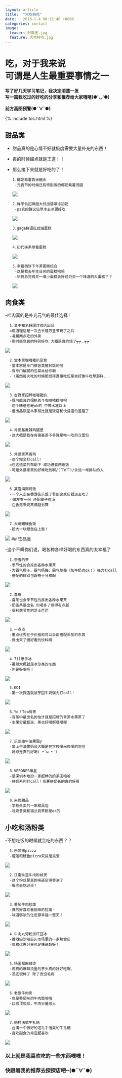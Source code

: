 ```yaml
---
layout: article
title:  "大吃特吃"
date:   2018-1-4 08:11:40 +0800
categories: contact
image:
  teaser: 封面图.jpg
  feature: 大吃特吃.jpg
---
```


# 吃，对于我来说<br>可谓是人生最重要事情之一

<b>写了好几天学习笔记，我决定消遣一发<br>
写一篇我吃过的好吃的分享和推荐给大家嘻嘻(●'◡'●)<br><br>
前方高图预警(●ˇ∀ˇ●)
</b>

{% include toc.html %}

## 甜品类

- 甜品真的是心情不好就极度需要大量补充的东西！
- 丧的时候甜点就是王道！！
- 那么接下来就是好吃的了！

      1.椰奶紫薯西米糖水
       -元宵节的时候还有特别版的椰奶紫薯汤圆
      
   <img src="https://gigiily000.github.io/images/紫薯西米.jpg">
   
      2.鲜芋仙招牌超大份加翡翠冻加奶
       -ps真的建议仙草冰去冰更好吃
     
  <img src="https://gigiily000.github.io/images/鲜芋仙.jpg">
  
      3.gaga鲜语红丝绒蛋糕
      
  <img src="https://gigiily000.github.io/images/红丝绒.jpg">
  
      4.初代抹茶草莓蛋糕
      
  <img src="https://gigiily000.github.io/images/初代.jpg">
  
      5.幸福西饼下午茶蛋糕组合
       -这是我去年生日买的蛋糕哈哈
       -毕竟总觉得买一堆小蛋糕会好过只买一个味道的大蛋糕？？
      
  <img src="https://gigiily000.github.io/images/生日蛋糕.jpg">
      
## 肉食类

-哇肉真的是补充元气的最佳选择！

      1.某不知名韩国炸鸡店出品
      =讲道理这是一次去长隆万圣节玩了之后
      -凌晨两点吃的外卖
      -那时感觉真的特别好吃 大概是真的饿了┭┮﹏┭┮
      
<img src="https://gigiily000.github.io/images/炸鸡1.jpg">

      2.堂本家咖喱猪扒定食
      -堂本家是专门做各类猪扒饭的啦
      -有专门解腻的包菜丝给你嚼
      -（虽然每次吃的时候都觉得直接吃包菜丝好像牛吃草那样...
      
<img src="https://gigiily000.github.io/images/堂本家.jpg">

      3.吉野家招牌咖喱猪扒
      -我可能真的很执着与咖喱猪排哈哈
      -这个味道也是ok的 中等水准以上
      -但出品跟堂本家相比就是饭店和快餐店的差距了
      
<img src="https://gigiily000.github.io/images/吉野家.jpg">

      4.肯德基麦辣鸡腿堡
      -这大概是我在肯德基差不多算是唯一吃的汉堡包
      
<img src="https://gigiily000.github.io/images/肯德基.jpg">

      5.外婆家茶香鸡
      -这个完全打call!
      =在这道菜的帮助下 成功进食两碗饭
      -可是外婆家真的好难吃到啊/(ㄒoㄒ)/永远一堆排队的人

<img src="https://gigiily000.github.io/images/茶香鸡.jpg">

      6.某店海南鸡饭
      -一个人走在香港街头饿了看到这家店就进去吃了
      -40左右一份 还配椰子鸡汤
      -在香港来说真滴超划算

<img src="https://gigiily000.github.io/images/海南鸡.jpg">

      7.大碗鳗鳗鱼饭
      -超大一块鳗鱼在上面！

<img src="https://gigiily000.github.io/images/鳗鱼饭.jpg">
## 饮品类

-这个不瞒你们说，喝各种各样好喝的东西真的太幸福了


      1.奈雪的茶
      -季节性的会推出各种水果茶
      -为霸气橙子、霸气杨梅、霸气草莓（加牛奶也ok！）强力打call
      -搭配的软欧包跟茶十分相配

<img src="https://gigiily000.github.io/images/奈雪.jpg">

      2.喜茶
      -喜茶也会季节性的推出各种水果茶
      -奶盖茶很出名 但喝多了觉得有点腻
      -安利季节性的芝士芒芒

<img src="https://gigiily000.github.io/images/喜茶.jpg">

      3.一点点
      -重点优秀在于价格和可以自由搭配添加的东西
      -做出来了很好看的饮料啊

<img src="https://gigiily000.github.io/images/一点点.jpg">

      4.711思乐冰
      -虽然大概就是冰沙类的东西
      -但是好喝啊！

<img src="https://gigiily000.github.io/images/思乐冰.jpg">

      5.KOI
      -第一次探店就被芋园牛奶强力打call！
 
<img src="https://gigiily000.github.io/images/KOI.jpg">


      6.Yo！Tea有茶
      -有茶中最出名的估计就是招牌的青茶水果茶了
      -水果分量超足，茶也好喝啊嘤嘤嘤

<img src="https://gigiily000.github.io/images/有茶.jpg">

      7.乐凯撒牛油果霜y
      -爱上牛油果奶昔大概是在学校喝米修喝的哈哈
      -妈耶是真的好喝( •̀ ω •́ )

<img src="https://gigiily000.github.io/images/牛油果霜.jpg">

      8.VERONES维星
      -是深圳本地的一家超棒的奶茶店哈哈
      -鲜奶系列打call！紫薯鲜奶长的真的好看

<img src="https://gigiily000.github.io/images/紫薯鲜奶.jpg">

      9.米修甜品
      -学校外卖的一家甜品店
      -哇奶昔类和锡兰奶茶都是ok的 



## 小吃和汤粉类

-不想吃饭的时候就会吃的东西？？

      1.乐凯撒pizza
      -榴莲和鳗鱼pizza双拼是最爱

<img src="https://gigiily000.github.io/images/乐凯撒.jpg">

      2.江南味道牛肉粉丝煲
      -这个粉丝是真的味道足够香浓了
      -每次去吃必点！

<img src="https://gigiily000.github.io/images/牛肉粉丝.jpg">

      3.番茄牛肉拉面
      -真的好喜欢番茄味的拉面！
      -味道够浓的化足够幸福一整天！

<img src="https://gigiily000.github.io/images/番茄拉面.jpg">

      4.牛肉丸河粉加红豆冰
      -香港尖沙咀街头市场里的一家熟食店
      -价格优惠分量充足味道超好！

<img src="https://gigiily000.github.io/images/河粉.jpg">

      5.杨国福麻辣烫
      -说真的麻辣烫里的芋头真的好好吃啊、
      -汤底很棒了 除了贵没毛病

<img src="https://gigiily000.github.io/images/YGF.jpg">


      6.老张牛肉面
      -也是番茄味的牛肉面哈哈
      -口感顶呱呱，牛肉分量感人

<img src="https://gigiily000.github.io/images/老张.jpg">

      7.糖村法式牛扎糖
      -台湾一个很好的送礼手信类的牛扎糖
      -喜欢甜食的肯定超喜欢
 
<img src="https://gigiily000.github.io/images/糖村.jpg"> 
    
### 以上就是我喜欢吃的一些东西嘿嘿！<br>
### 快跟着我的推荐去探探店吧~(●ˇ∀ˇ●)